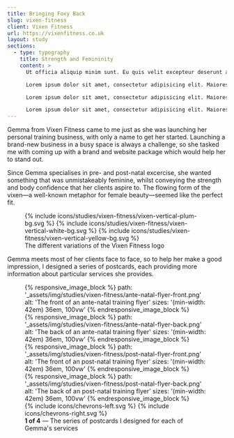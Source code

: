 ```yaml
---
title: Bringing Foxy Back
slug: vixen-fitness
client: Vixen Fitness
url: https://vixenfitness.co.uk
layout: study
sections:
  - type: typography
    title: Strength and Femininity
    content: >
      Ut officia aliquip minim sunt. Eu quis velit excepteur deserunt aliqua. Aliqua nisi sunt voluptate duis minim elit Lorem sunt pariatur nisi mollit commodo occaecat non. Enim do in sunt cupidatat Lorem irure sit velit ipsum. Elit exercitation nostrud nisi aliqua elit quis qui reprehenderit. Dolore consequat non aliquip culpa laborum in tempor exercitation irure.

      Lorem ipsum dolor sit amet, consectetur adipisicing elit. Maiores beatae accusamus optio doloribus consequuntur, minima nihil non facere id ratione quidem sunt consectetur accusantium ad magni, iusto, numquam animi provident!

      Lorem ipsum dolor sit amet, consectetur adipisicing elit. Maiores beatae accusamus optio doloribus consequuntur, minima nihil non facere id ratione quidem sunt consectetur accusantium ad magni, iusto, numquam animi provident!

      Lorem ipsum dolor sit amet, consectetur adipisicing elit. Maiores beatae accusamus optio doloribus consequuntur, minima nihil non facere id ratione quidem sunt consectetur accusantium ad magni, iusto, numquam animi provident!
---
```


Gemma from Vixen Fitness came to me just as she was launching her personal training business, with only a name to get her started. Launching a brand-new business in a busy space is always a challenge, so she tasked me with coming up with a brand and website package which would help her to stand out.

Since Gemma specialises in pre- and post-natal excercise, she wanted something that was unmistakeably feminine, whilst conveying the strength and body confidence that her clients aspire to. The flowing form of the vixen&mdash;a well-known metaphor for female beauty&mdash;seemed like the perfect fit.

<figure class="image image--full-width">
  {% include icons/studies/vixen-fitness/vixen-vertical-plum-bg.svg %}
  {% include icons/studies/vixen-fitness/vixen-vertical-white-bg.svg %}
  {% include icons/studies/vixen-fitness/vixen-vertical-yellow-bg.svg %}
  <figcaption class="image__caption">The different variations of the Vixen Fitness logo</figcaption>
</figure>

Gemma meets most of her clients face to face, so to help her make a good impression, I designed a series of postcards, each providing more information about particular services she provides.

<figure class="image image--slideshow image--flyers">
  <div class="swiper-container">
    <div class="swiper-wrapper">
      <div class="swiper-slide">
        {% responsive_image_block %}
          path: '_assets/img/studies/vixen-fitness/ante-natal-flyer-front.png'
          alt: 'The front of an ante-natal training flyer'
          sizes: '(min-width: 42em) 36em, 100vw'
        {% endresponsive_image_block %}
      </div>
      <div class="swiper-slide">
        {% responsive_image_block %}
          path: '_assets/img/studies/vixen-fitness/ante-natal-flyer-back.png'
          alt: 'The back of an ante-natal training flyer'
          sizes: '(min-width: 42em) 36em, 100vw'
        {% endresponsive_image_block %}
      </div>
      <div class="swiper-slide">
        {% responsive_image_block %}
          path: '_assets/img/studies/vixen-fitness/post-natal-flyer-front.png'
          alt: 'The front of an post-natal training flyer'
          sizes: '(min-width: 42em) 36em, 100vw'
        {% endresponsive_image_block %}
      </div>
      <div class="swiper-slide">
        {% responsive_image_block %}
          path: '_assets/img/studies/vixen-fitness/post-natal-flyer-back.png'
          alt: 'The back of an post-natal training flyer'
          sizes: '(min-width: 42em) 36em, 100vw'
        {% endresponsive_image_block %}
      </div>
    </div>
    <span class="swiper-button-prev">
      {% include icons/chevrons-left.svg %}
    </span>
    <span class="swiper-button-next">
      {% include icons/chevrons-right.svg %}
    </span>
  </div>

  <figcaption class="image__caption">
    <strong><span class="swiper-current">1</span> of 4</strong> &mdash;
    The series of postcards I designed for each of Gemma's services
  </figcaption>
</figure>
